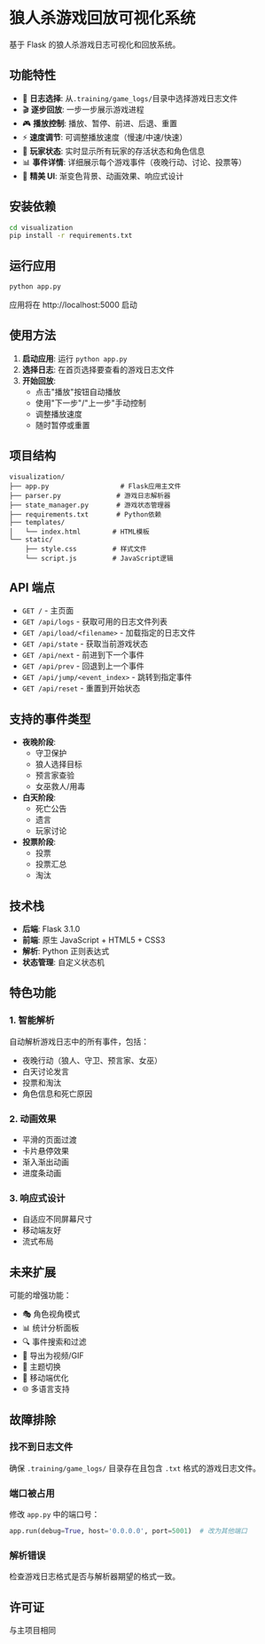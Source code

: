 # 狼人杀游戏回放可视化系统

基于 Flask 的狼人杀游戏日志可视化和回放系统。

## 功能特性

- 📂 **日志选择**: 从`.training/game_logs/`目录中选择游戏日志文件
- 🎬 **逐步回放**: 一步一步展示游戏进程
- 🎮 **播放控制**: 播放、暂停、前进、后退、重置
- ⚡ **速度调节**: 可调整播放速度（慢速/中速/快速）
- 👥 **玩家状态**: 实时显示所有玩家的存活状态和角色信息
- 📊 **事件详情**: 详细展示每个游戏事件（夜晚行动、讨论、投票等）
- 🎨 **精美 UI**: 渐变色背景、动画效果、响应式设计

## 安装依赖

```bash
cd visualization
pip install -r requirements.txt
```

## 运行应用

```bash
python app.py
```

应用将在 http://localhost:5000 启动

## 使用方法

1. **启动应用**: 运行 `python app.py`
2. **选择日志**: 在首页选择要查看的游戏日志文件
3. **开始回放**:
   - 点击"播放"按钮自动播放
   - 使用"下一步"/"上一步"手动控制
   - 调整播放速度
   - 随时暂停或重置

## 项目结构

```
visualization/
├── app.py                  # Flask应用主文件
├── parser.py              # 游戏日志解析器
├── state_manager.py       # 游戏状态管理器
├── requirements.txt       # Python依赖
├── templates/
│   └── index.html        # HTML模板
└── static/
    ├── style.css         # 样式文件
    └── script.js         # JavaScript逻辑
```

## API 端点

- `GET /` - 主页面
- `GET /api/logs` - 获取可用的日志文件列表
- `GET /api/load/<filename>` - 加载指定的日志文件
- `GET /api/state` - 获取当前游戏状态
- `GET /api/next` - 前进到下一个事件
- `GET /api/prev` - 回退到上一个事件
- `GET /api/jump/<event_index>` - 跳转到指定事件
- `GET /api/reset` - 重置到开始状态

## 支持的事件类型

- **夜晚阶段**:
  - 守卫保护
  - 狼人选择目标
  - 预言家查验
  - 女巫救人/用毒
- **白天阶段**:
  - 死亡公告
  - 遗言
  - 玩家讨论
- **投票阶段**:
  - 投票
  - 投票汇总
  - 淘汰

## 技术栈

- **后端**: Flask 3.1.0
- **前端**: 原生 JavaScript + HTML5 + CSS3
- **解析**: Python 正则表达式
- **状态管理**: 自定义状态机

## 特色功能

### 1. 智能解析

自动解析游戏日志中的所有事件，包括：

- 夜晚行动（狼人、守卫、预言家、女巫）
- 白天讨论发言
- 投票和淘汰
- 角色信息和死亡原因

### 2. 动画效果

- 平滑的页面过渡
- 卡片悬停效果
- 渐入渐出动画
- 进度条动画

### 3. 响应式设计

- 自适应不同屏幕尺寸
- 移动端友好
- 流式布局

## 未来扩展

可能的增强功能：

- 🎭 角色视角模式
- 📊 统计分析面板
- 🔍 事件搜索和过滤
- 💾 导出为视频/GIF
- 🎨 主题切换
- 📱 移动端优化
- 🌐 多语言支持

## 故障排除

### 找不到日志文件

确保 `.training/game_logs/` 目录存在且包含 `.txt` 格式的游戏日志文件。

### 端口被占用

修改 `app.py` 中的端口号：

```python
app.run(debug=True, host='0.0.0.0', port=5001)  # 改为其他端口
```

### 解析错误

检查游戏日志格式是否与解析器期望的格式一致。

## 许可证

与主项目相同

